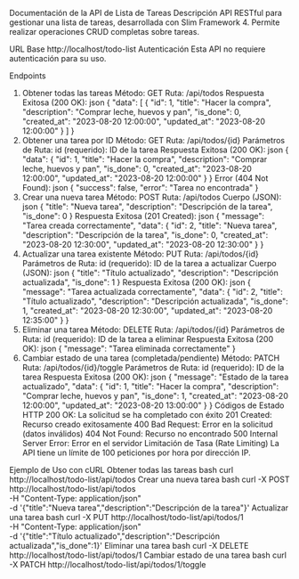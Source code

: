 Documentación de la API de Lista de Tareas
Descripción
API RESTful para gestionar una lista de tareas, desarrollada con Slim Framework 4. Permite realizar operaciones CRUD completas sobre tareas.

URL Base
http://localhost/todo-list
Autenticación
Esta API no requiere autenticación para su uso.

Endpoints
1. Obtener todas las tareas
Método: GET
Ruta: /api/todos
Respuesta Exitosa (200 OK):
json
{
  "data": [
    {
      "id": 1,
      "title": "Hacer la compra",
      "description": "Comprar leche, huevos y pan",
      "is_done": 0,
      "created_at": "2023-08-20 12:00:00",
      "updated_at": "2023-08-20 12:00:00"
    }
  ]
}
2. Obtener una tarea por ID
Método: GET
Ruta: /api/todos/{id}
Parámetros de Ruta:
id (requerido): ID de la tarea
Respuesta Exitosa (200 OK):
json
{
  "data": {
    "id": 1,
    "title": "Hacer la compra",
    "description": "Comprar leche, huevos y pan",
    "is_done": 0,
    "created_at": "2023-08-20 12:00:00",
    "updated_at": "2023-08-20 12:00:00"
  }
}
Error (404 Not Found):
json
{
  "success": false,
  "error": "Tarea no encontrada"
}
3. Crear una nueva tarea
Método: POST
Ruta: /api/todos
Cuerpo (JSON):
json
{
  "title": "Nueva tarea",
  "description": "Descripción de la tarea",
  "is_done": 0
}
Respuesta Exitosa (201 Created):
json
{
  "message": "Tarea creada correctamente",
  "data": {
    "id": 2,
    "title": "Nueva tarea",
    "description": "Descripción de la tarea",
    "is_done": 0,
    "created_at": "2023-08-20 12:30:00",
    "updated_at": "2023-08-20 12:30:00"
  }
}
4. Actualizar una tarea existente
Método: PUT
Ruta: /api/todos/{id}
Parámetros de Ruta:
id (requerido): ID de la tarea a actualizar
Cuerpo (JSON):
json
{
  "title": "Título actualizado",
  "description": "Descripción actualizada",
  "is_done": 1
}
Respuesta Exitosa (200 OK):
json
{
  "message": "Tarea actualizada correctamente",
  "data": {
    "id": 2,
    "title": "Título actualizado",
    "description": "Descripción actualizada",
    "is_done": 1,
    "created_at": "2023-08-20 12:30:00",
    "updated_at": "2023-08-20 12:35:00"
  }
}
5. Eliminar una tarea
Método: DELETE
Ruta: /api/todos/{id}
Parámetros de Ruta:
id (requerido): ID de la tarea a eliminar
Respuesta Exitosa (200 OK):
json
{
  "message": "Tarea eliminada correctamente"
}
6. Cambiar estado de una tarea (completada/pendiente)
Método: PATCH
Ruta: /api/todos/{id}/toggle
Parámetros de Ruta:
id (requerido): ID de la tarea
Respuesta Exitosa (200 OK):
json
{
  "message": "Estado de la tarea actualizado",
  "data": {
    "id": 1,
    "title": "Hacer la compra",
    "description": "Comprar leche, huevos y pan",
    "is_done": 1,
    "created_at": "2023-08-20 12:00:00",
    "updated_at": "2023-08-20 13:00:00"
  }
}
Códigos de Estado HTTP
200 OK: La solicitud se ha completado con éxito
201 Created: Recurso creado exitosamente
400 Bad Request: Error en la solicitud (datos inválidos)
404 Not Found: Recurso no encontrado
500 Internal Server Error: Error en el servidor
Limitación de Tasa (Rate Limiting)
La API tiene un límite de 100 peticiones por hora por dirección IP.

Ejemplo de Uso con cURL
Obtener todas las tareas
bash
curl http://localhost/todo-list/api/todos
Crear una nueva tarea
bash
curl -X POST http://localhost/todo-list/api/todos \
  -H "Content-Type: application/json" \
  -d '{"title":"Nueva tarea","description":"Descripción de la tarea"}'
Actualizar una tarea
bash
curl -X PUT http://localhost/todo-list/api/todos/1 \
  -H "Content-Type: application/json" \
  -d '{"title":"Título actualizado","description":"Descripción actualizada","is_done":1}'
Eliminar una tarea
bash
curl -X DELETE http://localhost/todo-list/api/todos/1
Cambiar estado de una tarea
bash
curl -X PATCH http://localhost/todo-list/api/todos/1/toggle